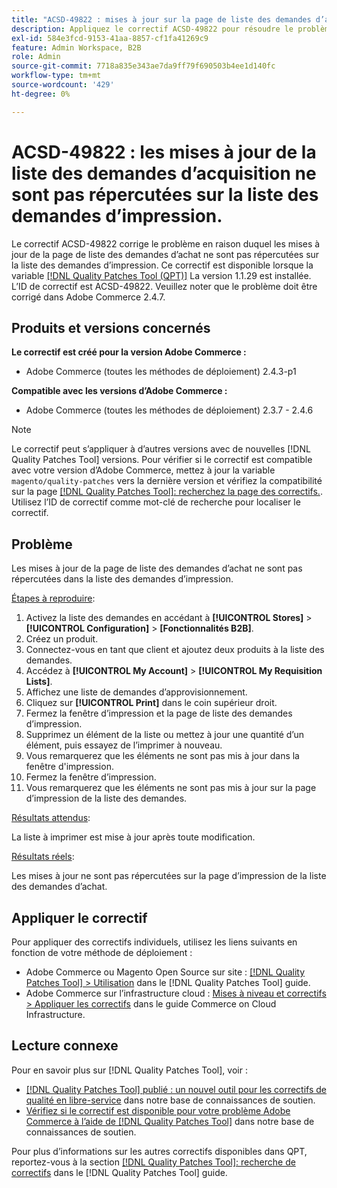 ```yaml
---
title: "ACSD-49822 : mises à jour sur la page de liste des demandes d’acquisition non répercutées sur la liste des demandes d’impression"
description: Appliquez le correctif ACSD-49822 pour résoudre le problème Adobe Commerce en raison duquel les mises à jour de la page de liste des demandes d’achat ne sont pas répercutées sur la liste des demandes d’impression.
exl-id: 584e3fcd-9153-41aa-8857-cf1fa41269c9
feature: Admin Workspace, B2B
role: Admin
source-git-commit: 7718a835e343ae7da9ff79f690503b4ee1d140fc
workflow-type: tm+mt
source-wordcount: '429'
ht-degree: 0%

---
```


# ACSD-49822 : les mises à jour de la liste des demandes d’acquisition ne sont pas répercutées sur la liste des demandes d’impression.

Le correctif ACSD-49822 corrige le problème en raison duquel les mises à jour de la page de liste des demandes d’achat ne sont pas répercutées sur la liste des demandes d’impression. Ce correctif est disponible lorsque la variable [[!DNL Quality Patches Tool (QPT)]](/help/announcements/adobe-commerce-announcements/magento-quality-patches-released-new-tool-to-self-serve-quality-patches.md) La version 1.1.29 est installée. L’ID de correctif est ACSD-49822. Veuillez noter que le problème doit être corrigé dans Adobe Commerce 2.4.7.

## Produits et versions concernés

**Le correctif est créé pour la version Adobe Commerce :**

* Adobe Commerce (toutes les méthodes de déploiement) 2.4.3-p1

**Compatible avec les versions d’Adobe Commerce :**

* Adobe Commerce (toutes les méthodes de déploiement) 2.3.7 - 2.4.6

>[!NOTE]
>
>Le correctif peut s’appliquer à d’autres versions avec de nouvelles [!DNL Quality Patches Tool] versions. Pour vérifier si le correctif est compatible avec votre version d’Adobe Commerce, mettez à jour la variable `magento/quality-patches` vers la dernière version et vérifiez la compatibilité sur la page [[!DNL Quality Patches Tool]: recherchez la page des correctifs.](https://experienceleague.adobe.com/tools/commerce-quality-patches/index.html). Utilisez l’ID de correctif comme mot-clé de recherche pour localiser le correctif.

## Problème

Les mises à jour de la page de liste des demandes d’achat ne sont pas répercutées dans la liste des demandes d’impression.

<u>Étapes à reproduire</u>:

1. Activez la liste des demandes en accédant à **[!UICONTROL Stores]** > **[!UICONTROL Configuration]** > **[Fonctionnalités B2B]**.
1. Créez un produit.
1. Connectez-vous en tant que client et ajoutez deux produits à la liste des demandes.
1. Accédez à **[!UICONTROL My Account]** > **[!UICONTROL My Requisition Lists]**.
1. Affichez une liste de demandes d’approvisionnement.
1. Cliquez sur **[!UICONTROL Print]** dans le coin supérieur droit.
1. Fermez la fenêtre d’impression et la page de liste des demandes d’impression.
1. Supprimez un élément de la liste ou mettez à jour une quantité d’un élément, puis essayez de l’imprimer à nouveau.
1. Vous remarquerez que les éléments ne sont pas mis à jour dans la fenêtre d&#39;impression.
1. Fermez la fenêtre d’impression.
1. Vous remarquerez que les éléments ne sont pas mis à jour sur la page d’impression de la liste des demandes.

<u>Résultats attendus</u>:

La liste à imprimer est mise à jour après toute modification.

<u>Résultats réels</u>:

Les mises à jour ne sont pas répercutées sur la page d’impression de la liste des demandes d’achat.

## Appliquer le correctif

Pour appliquer des correctifs individuels, utilisez les liens suivants en fonction de votre méthode de déploiement :

* Adobe Commerce ou Magento Open Source sur site : [[!DNL Quality Patches Tool] > Utilisation](https://experienceleague.adobe.com/docs/commerce-operations/tools/quality-patches-tool/usage.html) dans le [!DNL Quality Patches Tool] guide.
* Adobe Commerce sur l’infrastructure cloud : [Mises à niveau et correctifs > Appliquer les correctifs](https://experienceleague.adobe.com/docs/commerce-cloud-service/user-guide/develop/upgrade/apply-patches.html) dans le guide Commerce on Cloud Infrastructure.

## Lecture connexe

Pour en savoir plus sur [!DNL Quality Patches Tool], voir :

* [[!DNL Quality Patches Tool] publié : un nouvel outil pour les correctifs de qualité en libre-service](/help/announcements/adobe-commerce-announcements/magento-quality-patches-released-new-tool-to-self-serve-quality-patches.md) dans notre base de connaissances de soutien.
* [Vérifiez si le correctif est disponible pour votre problème Adobe Commerce à l’aide de [!DNL Quality Patches Tool]](/help/support-tools/patches-available-in-qpt-tool/check-patch-for-magento-issue-with-magento-quality-patches.md) dans notre base de connaissances de soutien.

Pour plus d’informations sur les autres correctifs disponibles dans QPT, reportez-vous à la section [[!DNL Quality Patches Tool]: recherche de correctifs](https://experienceleague.adobe.com/tools/commerce-quality-patches/index.html) dans le [!DNL Quality Patches Tool] guide.
